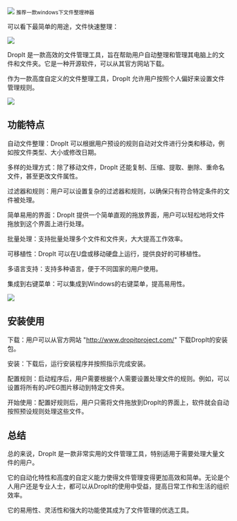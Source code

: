 <img src="/assets/image/240117-DropIt-1.gif" style="max-width: 70%; height: auto;">
<small>推荐一款windows下文件整理神器</small>


可以看下最简单的用途，文件快速整理：

![](/assets/image/240117-DropIt-1.gif)

DropIt 是一款高效的文件管理工具，旨在帮助用户自动整理和管理其电脑上的文件和文件夹。它是一种开源软件，可以从其官方网站下载。

作为一款高度自定义的文件整理工具，DropIt 允许用户按照个人偏好来设置文件管理规则。


![](/assets/image/240117-DropIt-2.png)


## 功能特点
自动文件整理：DropIt 可以根据用户预设的规则自动对文件进行分类和移动，例如按文件类型、大小或修改日期。

多样的处理方式：除了移动文件，DropIt 还能复制、压缩、提取、删除、重命名文件，甚至更改文件属性。

过滤器和规则：用户可以设置复杂的过滤器和规则，以确保只有符合特定条件的文件被处理。

简单易用的界面：DropIt 提供一个简单直观的拖放界面，用户可以轻松地将文件拖放到这个界面上进行处理。

批量处理：支持批量处理多个文件和文件夹，大大提高工作效率。

可移植性：DropIt 可以在U盘或移动硬盘上运行，提供良好的可移植性。

多语言支持：支持多种语言，便于不同国家的用户使用。

集成到右键菜单：可以集成到Windows的右键菜单，提高易用性。


![](/assets/image/240117-DropIt-3.png)


## 安装使用
下载：用户可以从官方网站 "http://www.dropitproject.com/" 下载DropIt的安装包。

安装：下载后，运行安装程序并按照指示完成安装。

配置规则：启动程序后，用户需要根据个人需要设置处理文件的规则。例如，可以设置将所有的JPEG图片移动到特定文件夹。

开始使用：配置好规则后，用户只需将文件拖放到DropIt的界面上，软件就会自动按照预设规则处理这些文件。

## 总结
总的来说，DropIt 是一款非常实用的文件管理工具，特别适用于需要处理大量文件的用户。

它的自动化特性和高度的自定义能力使得文件管理变得更加高效和简单。无论是个人用户还是专业人士，都可以从DropIt的使用中受益，提高日常工作和生活的组织效率。

它的易用性、灵活性和强大的功能使其成为了文件管理的优选工具。